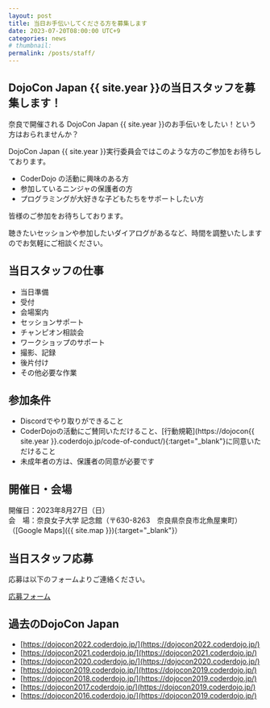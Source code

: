 ```yaml
---
layout: post
title: 当日お手伝いしてくださる方を募集します
date: 2023-07-20T08:00:00 UTC+9
categories: news
# thumbnail: 
permalink: /posts/staff/
---
```

## DojoCon Japan {{ site.year }}の当日スタッフを募集します！

奈良で開催される DojoCon Japan {{ site.year }}のお手伝いをしたい！という方はおられませんか？

DojoCon Japan {{ site.year }}実行委員会ではこのような方のご参加をお待ちしております。
- CoderDojo の活動に興味のある方
- 参加しているニンジャの保護者の方
- プログラミングが大好きな子どもたちをサポートしたい方

皆様のご参加をお待ちしております。

聴きたいセッションや参加したいダイアログがあるなど、時間を調整いたしますのでお気軽にご相談ください。

## 当日スタッフの仕事
- 当日準備
- 受付
- 会場案内
- セッションサポート
- チャンピオン相談会
- ワークショップのサポート
- 撮影、記録
- 後片付け
- その他必要な作業

## 参加条件
- Discordでやり取りができること
- CoderDojoの活動にご賛同いただけること、[行動規範](https://dojocon{{ site.year }}.coderdojo.jp/code-of-conduct/){:target="_blank"}に同意いただけること
- 未成年者の方は、保護者の同意が必要です

## 開催日・会場
開催日：2023年8月27日（日）  
会　場：奈良女子大学 記念館（〒630-8263　奈良県奈良市北魚屋東町）（[Google Maps]({{ site.map }}){:target="_blank"}）

## 当日スタッフ応募
応募は以下のフォームよりご連絡ください。

<div class='framed_button'>
    <a href='https://forms.gle/VDE6sSuBAz3TnC366' target='_blank'>応募フォーム</a>
</div>

## 過去のDojoCon Japan
- [https://dojocon2022.coderdojo.jp/](https://dojocon2022.coderdojo.jp/)
- [https://dojocon2021.coderdojo.jp/](https://dojocon2021.coderdojo.jp/)
- [https://dojocon2020.coderdojo.jp/](https://dojocon2020.coderdojo.jp/)
- [https://dojocon2019.coderdojo.jp/](https://dojocon2019.coderdojo.jp/)
- [https://dojocon2018.coderdojo.jp/](https://dojocon2019.coderdojo.jp/)
- [https://dojocon2017.coderdojo.jp/](https://dojocon2019.coderdojo.jp/)
- [https://dojocon2016.coderdojo.jp/](https://dojocon2019.coderdojo.jp/)
